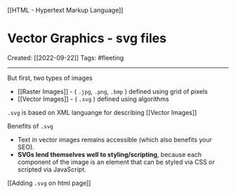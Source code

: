 [[HTML - Hypertext Markup Language]]

# Vector Graphics - svg files
Created:  [[2022-09-22]]
Tags: #fleeting 

---
But first, two types of images
- [[Raster Images]] - ( `.jpg`, `.png`, `.bmp` ) defined using grid of pixels
- [[Vector Images]] - ( `.svg` ) defined using algorithms

`.svg` 
is based on XML languange for describing [[Vector Images]]

Benefits of `.svg`
- Text in vector images remains accessible (which also benefits your SEO).
- **SVGs lend themselves well to styling/scripting**, because each component of the image is an element that can be styled via CSS or scripted via JavaScript.

[[Adding `.svg` on html page]]














